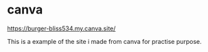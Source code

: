 # canva


https://burger-bliss534.my.canva.site/



This is a example of the site i made from canva for practise purpose. 
